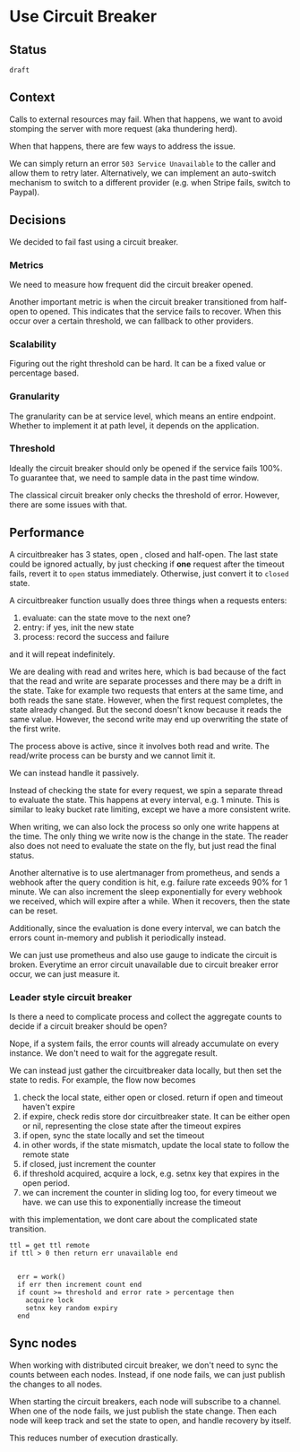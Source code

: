 # Use Circuit Breaker


## Status

`draft`


## Context

Calls to external resources may fail. When that happens, we want to avoid stomping the server with more request (aka thundering herd).

When that happens, there are few ways to address the issue.

We can simply return an error `503 Service Unavailable` to the caller and allow them to retry later.
Alternatively, we can implement an auto-switch mechanism to switch to a different provider (e.g. when Stripe fails, switch to Paypal).


## Decisions

We decided to fail fast using a circuit breaker.


### Metrics

We need to measure how frequent did the circuit breaker opened.

Another important metric is when the circuit breaker transitioned from half-open to opened. This indicates that the service fails to recover.
When this occur over a certain threshold, we can fallback to other providers.


### Scalability

Figuring out the right threshold can be hard. It can be a fixed value or percentage based.

### Granularity


The granularity can be at service level, which means an entire endpoint. Whether to implement it at path level, it depends on the application.

### Threshold


Ideally the circuit breaker should only be opened if the service fails 100%. To guarantee that, we need to sample data in the past time window.


The classical circuit breaker only checks the threshold of error. However, there are some issues with that.


## Performance 

A circuitbreaker has 3 states, open , closed and half-open. The last state could be ignored actually, by just checking if **one** request after the timeout fails, revert it to `open` status immediately. Otherwise, just convert it to `closed` state.


A circuitbreaker function usually does three things when a requests enters:

1. evaluate: can the state move to the next one?
2. entry: if yes, init the new state
3. process: record the success and failure

and it will repeat indefinitely.

We are dealing with read and writes here, which is bad because of the fact that the read and write are separate processes and there may be a drift in the state. Take for example two requests that enters at the same time, and both reads the sane state. However, when the first request completes, the state already changed. But the second doesn't know because it reads the same value. However, the second write may end up overwriting the state of the first write.

The process above is active, since it involves both read and write. The read/write process can be bursty and we cannot limit it.

We can instead handle it passively.

Instead of checking the state for every request, we spin a separate thread to evaluate the state. This happens at every interval, e.g. 1 minute. This is similar to leaky bucket rate limiting, except we have a more consistent write.

When writing, we can also lock the process so only one write happens at the time. The only thing we write now is the change in the state. The reader also does not need to evaluate the state on the fly, but just read the final status.


Another alternative is to use alertmanager from prometheus, and sends a webhook after the query condition is hit, e.g. failure rate exceeds 90% for 1 minute. We can also increment the sleep exponentially for every webhook we received, which will expire after a while. When it recovers, then the state can be reset.

Additionally, since the evaluation is done every interval, we can batch the errors count in-memory and publish it periodically instead.

We can just use prometheus and also use gauge to indicate the circuit is broken. Everytime an error circuit unavailable due to circuit breaker error occur, we can just measure it.

### Leader style circuit breaker

Is there a need to complicate process and collect the aggregate counts to decide if a circuit breaker should be open?

Nope, if a system fails, the error counts will already accumulate on every instance. We don't need to wait for the aggregate result.

We can instead just gather the circuitbreaker data locally, but then set the state to redis. For example, the flow now becomes


1. check the local state, either open or closed. return if open and timeout haven't expire 
2. if expire, check redis store dor circuitbreaker state. It can be either open or nil, representing the close state after the timeout expires
3. if open, sync the state locally and set the timeout
4. in other words, if the state mismatch, update the local state to follow the remote state
5. if closed, just increment the counter
6. if threshold acquired, acquire a lock, e.g. setnx key that expires in the open period.
7. we can increment the counter in sliding log too, for every timeout we have. we can use this to exponentially increase the timeout

with this implementation, we dont care about the complicated state transition.


```
ttl = get ttl remote
if ttl > 0 then return err unavailable end


  err = work()
  if err then increment count end
  if count >= threshold and error rate > percentage then
    acquire lock
    setnx key random expiry
  end
```


## Sync nodes

When working with distributed circuit breaker, we don't need to sync the counts between each nodes. Instead, if one node fails, we can just publish the changes to all nodes.

When starting the circuit breakers, each node will subscribe to a channel. When one of the node fails, we just publish the state change.
Then each node will keep track and set the state to open, and handle recovery by itself.

This reduces number of execution drastically.
